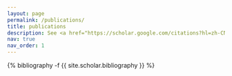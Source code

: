 ```yaml
---
layout: page
permalink: /publications/
title: publications
description: See <a href="https://scholar.google.com/citations?hl=zh-CN&user=qTwd1aEAAAAJ&view_op=list_works&sortby=pubdate">Google scholar</a> for a full publication list.
nav: true
nav_order: 1
---
```


<!-- _pages/publications.md -->
<div class="publications">

{% bibliography -f {{ site.scholar.bibliography }} %}

</div>
